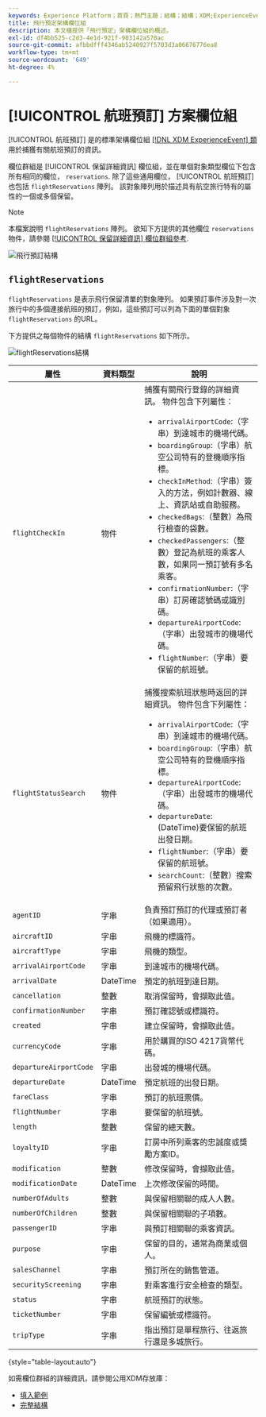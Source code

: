 ```yaml
---
keywords: Experience Platform；首頁；熱門主題；結構；結構；XDM;ExperienceEvent；欄位；結構；結構；結構設計；欄位群組；欄位群組；訂房；投放；
title: 飛行預定架構欄位組
description: 本文檔提供「飛行預定」架構欄位組的概述。
exl-id: df4bb525-c2d3-4e1d-921f-903142a570ac
source-git-commit: afbbdfff4346ab5240927f5703d3a06676776ea8
workflow-type: tm+mt
source-wordcount: '649'
ht-degree: 4%

---
```


# [!UICONTROL 航班預訂] 方案欄位組

[!UICONTROL 航班預訂] 是的標準架構欄位組 [[!DNL XDM ExperienceEvent] 類](../../classes/experienceevent.md) 用於捕獲有關航班預訂的資訊。

欄位群組是 [!UICONTROL 保留詳細資訊] 欄位組，並在單個對象類型欄位下包含所有相同的欄位， `reservations`. 除了這些通用欄位， [!UICONTROL 航班預訂] 也包括 `flightReservations` 陣列。 該對象陣列用於描述具有航空旅行特有的屬性的一個或多個保留。

>[!NOTE]
>
>本檔案說明 `flightReservations` 陣列。 欲知下方提供的其他欄位 `reservations` 物件，請參閱 [[!UICONTROL 保留詳細資訊] 欄位群組參考](./reservation-details.md).

![飛行預訂結構](../../images/field-groups/flight-reservation/structure.png)

## `flightReservations`

`flightReservations` 是表示飛行保留清單的對象陣列。 如果預訂事件涉及對一次旅行中的多個連接航班的預訂，例如，這些預訂可以列為下面的單個對象 `flightReservations` 的URL。

下方提供之每個物件的結構 `flightReservations` 如下所示。

![flightReservations結構](../../images/field-groups/flight-reservation/flightReservations.png)

| 屬性 | 資料類型 | 說明 |
| --- | --- | --- |
| `flightCheckIn` | 物件 | 捕獲有關飛行登錄的詳細資訊。 物件包含下列屬性：<ul><li>`arrivalAirportCode`:（字串）到達城市的機場代碼。</li><li>`boardingGroup`:（字串）航空公司特有的登機順序指標。</li><li>`checkInMethod`:（字串）簽入的方法，例如計數器、線上、資訊站或自助服務。</li><li>`checkedBags`:（整數）為飛行檢查的袋數。</li><li>`checkedPassengers`:（整數）登記為航班的乘客人數，如果同一預訂號有多名乘客。</li><li>`confirmationNumber`:（字串）訂房確認號碼或識別碼。</li><li>`departureAirportCode`:（字串）出發城市的機場代碼。</li><li>`flightNumber`:（字串）要保留的航班號。</li></ul> |
| `flightStatusSearch` | 物件 | 捕獲搜索航班狀態時返回的詳細資訊。 物件包含下列屬性：<ul><li>`arrivalAirportCode`:（字串）到達城市的機場代碼。</li><li>`boardingGroup`:（字串）航空公司特有的登機順序指標。</li><li>`departureAirportCode`:（字串）出發城市的機場代碼。</li><li>`departureDate`:(DateTime)要保留的航班出發日期。</li><li>`flightNumber`:（字串）要保留的航班號。</li><li>`searchCount`:（整數）搜索預留飛行狀態的次數。</li></ul> |
| `agentID` | 字串 | 負責預訂預訂的代理或預訂者（如果適用）。 |
| `aircraftID` | 字串 | 飛機的標識符。 |
| `aircraftType` | 字串 | 飛機的類型。 |
| `arrivalAirportCode` | 字串 | 到達城市的機場代碼。 |
| `arrivalDate` | DateTime | 預定的航班到達日期。 |
| `cancellation` | 整數 | 取消保留時，會擷取此值。 |
| `confirmationNumber` | 字串 | 預訂確認號或標識符。 |
| `created` | 字串 | 建立保留時，會擷取此值。 |
| `currencyCode` | 字串 | 用於購買的ISO 4217貨幣代碼。 |
| `departureAirportCode` | 字串 | 出發城的機場代碼。 |
| `departureDate` | DateTime | 預定航班的出發日期。 |
| `fareClass` | 字串 | 預訂的航班票價。 |
| `flightNumber` | 字串 | 要保留的航班號。 |
| `length` | 整數 | 保留的總天數。 |
| `loyaltyID` | 字串 | 訂房中所列乘客的忠誠度或獎勵方案ID。 |
| `modification` | 整數 | 修改保留時，會擷取此值。 |
| `modificationDate` | DateTime | 上次修改保留的時間。 |
| `numberOfAdults` | 整數 | 與保留相關聯的成人人數。 |
| `numberOfChildren` | 整數 | 與保留相關聯的子項數。 |
| `passengerID` | 字串 | 與預訂相關聯的乘客資訊。 |
| `purpose` | 字串 | 保留的目的，通常為商業或個人。 |
| `salesChannel` | 字串 | 預訂所在的銷售管道。 |
| `securityScreening` | 字串 | 對乘客進行安全檢查的類型。 |
| `status` | 字串 | 航班預訂的狀態。 |
| `ticketNumber` | 字串 | 保留編號或標識符。 |
| `tripType` | 字串 | 指出預訂是單程旅行、往返旅行還是多城旅行。 |

{style="table-layout:auto"}

如需欄位群組的詳細資訊，請參閱公用XDM存放庫：

* [填入範例](https://github.com/adobe/xdm/blob/master/components/fieldgroups/experience-event/industry-verticals/experienceevent-flight-reservation.example.1.json)
* [完整結構](https://github.com/adobe/xdm/blob/master/components/fieldgroups/experience-event/industry-verticals/experienceevent-flight-reservation.schema.json)
